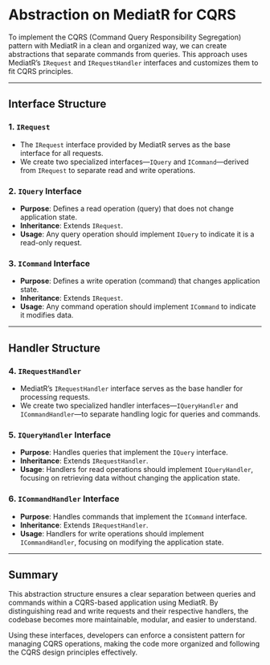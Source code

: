 # Abstraction on MediatR for CQRS

To implement the CQRS (Command Query Responsibility Segregation) pattern with MediatR in a clean and organized way, we can create abstractions that separate commands from queries. This approach uses MediatR’s `IRequest` and `IRequestHandler` interfaces and customizes them to fit CQRS principles.

---

## Interface Structure

### 1. `IRequest`
- The `IRequest` interface provided by MediatR serves as the base interface for all requests.
- We create two specialized interfaces—`IQuery` and `ICommand`—derived from `IRequest` to separate read and write operations.

### 2. `IQuery` Interface
- **Purpose**: Defines a read operation (query) that does not change application state.
- **Inheritance**: Extends `IRequest`.
- **Usage**: Any query operation should implement `IQuery` to indicate it is a read-only request.

### 3. `ICommand` Interface
- **Purpose**: Defines a write operation (command) that changes application state.
- **Inheritance**: Extends `IRequest`.
- **Usage**: Any command operation should implement `ICommand` to indicate it modifies data.

---

## Handler Structure

### 4. `IRequestHandler`
- MediatR’s `IRequestHandler` interface serves as the base handler for processing requests.
- We create two specialized handler interfaces—`IQueryHandler` and `ICommandHandler`—to separate handling logic for queries and commands.

### 5. `IQueryHandler` Interface
- **Purpose**: Handles queries that implement the `IQuery` interface.
- **Inheritance**: Extends `IRequestHandler`.
- **Usage**: Handlers for read operations should implement `IQueryHandler`, focusing on retrieving data without changing the application state.

### 6. `ICommandHandler` Interface
- **Purpose**: Handles commands that implement the `ICommand` interface.
- **Inheritance**: Extends `IRequestHandler`.
- **Usage**: Handlers for write operations should implement `ICommandHandler`, focusing on modifying the application state.

---

## Summary

This abstraction structure ensures a clear separation between queries and commands within a CQRS-based application using MediatR. By distinguishing read and write requests and their respective handlers, the codebase becomes more maintainable, modular, and easier to understand.

Using these interfaces, developers can enforce a consistent pattern for managing CQRS operations, making the code more organized and following the CQRS design principles effectively.
